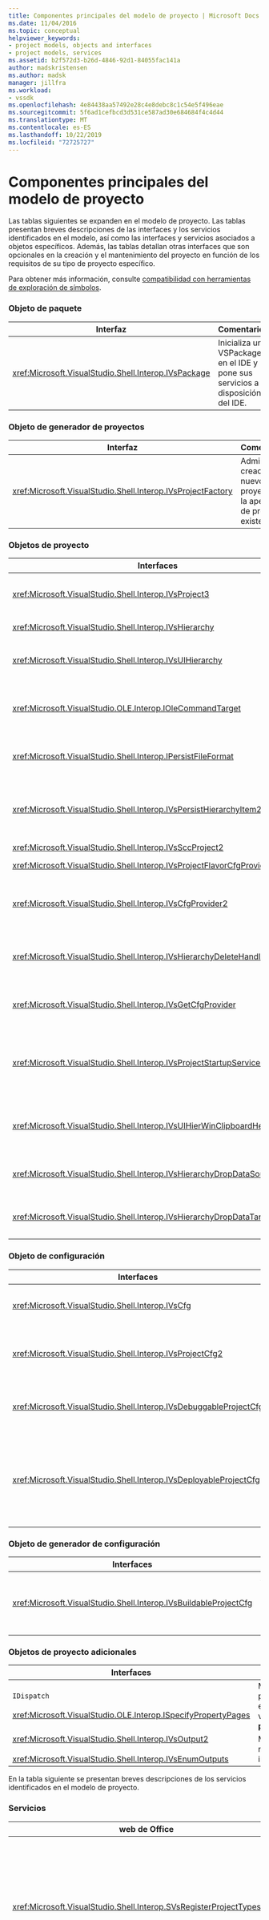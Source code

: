 ```yaml
---
title: Componentes principales del modelo de proyecto | Microsoft Docs
ms.date: 11/04/2016
ms.topic: conceptual
helpviewer_keywords:
- project models, objects and interfaces
- project models, services
ms.assetid: b2f572d3-b26d-4846-92d1-84055fac141a
author: madskristensen
ms.author: madsk
manager: jillfra
ms.workload:
- vssdk
ms.openlocfilehash: 4e84438aa57492e28c4e8debc8c1c54e5f496eae
ms.sourcegitcommit: 5f6ad1cefbcd3d531ce587ad30e684684f4c4d44
ms.translationtype: MT
ms.contentlocale: es-ES
ms.lasthandoff: 10/22/2019
ms.locfileid: "72725727"
---
```

# <a name="project-model-core-components"></a>Componentes principales del modelo de proyecto
Las tablas siguientes se expanden en el modelo de proyecto. Las tablas presentan breves descripciones de las interfaces y los servicios identificados en el modelo, así como las interfaces y servicios asociados a objetos específicos. Además, las tablas detallan otras interfaces que son opcionales en la creación y el mantenimiento del proyecto en función de los requisitos de su tipo de proyecto específico.

 Para obtener más información, consulte [compatibilidad con herramientas de exploración de símbolos](../../extensibility/internals/supporting-symbol-browsing-tools.md).

### <a name="package-object"></a>Objeto de paquete

|Interfaz|Comentarios|
|---------------|--------------|
|<xref:Microsoft.VisualStudio.Shell.Interop.IVsPackage>|Inicializa un VSPackage en el IDE y pone sus servicios a disposición del IDE.|

### <a name="project-factory-object"></a>Objeto de generador de proyectos

|Interfaz|Comentarios|
|---------------|--------------|
|<xref:Microsoft.VisualStudio.Shell.Interop.IVsProjectFactory>|Administra la creación de nuevos proyectos y la apertura de proyectos existentes.|

### <a name="project-objects"></a>Objetos de proyecto

|Interfaces|Comentarios|
|----------------|--------------|
|<xref:Microsoft.VisualStudio.Shell.Interop.IVsProject3>|Administra la adición y eliminación de elementos de proyecto, abre editores y mantiene la asignación entre cada moniker de documento y el `VSITEMID`. Hereda de `IVsProject` y `IVsProject2`.|
|<xref:Microsoft.VisualStudio.Shell.Interop.IVsHierarchy>|Administra las propiedades de navegación y presentación y proporciona eventos.|
|<xref:Microsoft.VisualStudio.Shell.Interop.IVsUIHierarchy>|Habilita la ejecución de comandos similar a la de `IOleCommandTarget` para los comandos como cortar y cambiar nombre que se aplican solo cuando el foco está en Explorador de soluciones.|
|<xref:Microsoft.VisualStudio.OLE.Interop.IOleCommandTarget>|Actúa como la interfaz de destino del comando principal para una jerarquía de proyecto. Es la interfaz estándar para consultar el estado de los comandos o el estado y los comandos de ejecución de los objetos. Está disponible cuando no tiene el foco en la ventana del proyecto.|
|<xref:Microsoft.VisualStudio.Shell.Interop.IPersistFileFormat>|Coordina la persistencia del estado del proyecto. Normalmente, el estado del proyecto se almacena como un archivo de proyecto, pero se puede adaptar a sistemas de almacenamiento que no estén basados en archivos.|
|<xref:Microsoft.VisualStudio.Shell.Interop.IVsPersistHierarchyItem2>|Permite al proyecto administrar todos los aspectos de la persistencia de sus elementos de proyecto, ya sea como archivos en disco u objetos de otros sistemas de almacenamiento. La interfaz de `IVsPersistHierarchyItem2` se utiliza para los elementos que no implementan la interfaz <xref:Microsoft.VisualStudio.Shell.Interop.IVsPersistDocData2>.|
|<xref:Microsoft.VisualStudio.Shell.Interop.IVsSccProject2>|Coordina las interacciones con el control de código fuente.|
|<xref:Microsoft.VisualStudio.Shell.Interop.IVsProjectFlavorCfgProvider>|Permite que los proyectos administren la información de configuración.|
|<xref:Microsoft.VisualStudio.Shell.Interop.IVsCfgProvider2>|Administra objetos de configuración de proyecto, como configuraciones de depuración y lanzamiento. Las operaciones de compilación, implementación y depuración se coordinan a través de objetos de configuración de proyecto.|
|<xref:Microsoft.VisualStudio.Shell.Interop.IVsHierarchyDeleteHandler>|Implementado por jerarquías para controlar las opciones de eliminación (destructiva) o eliminación (no destructiva) de los elementos de la jerarquía. Llame a la interfaz de consulta en la interfaz de `IVsHierarchyDeleteHandler` desde la interfaz de `IVsHierarchy`.|
|<xref:Microsoft.VisualStudio.Shell.Interop.IVsGetCfgProvider>|Proporciona la opción de implementación de tener el objeto que admite la interfaz de `IVsCfgProvider2` en una identidad COM diferente que el objeto de proyecto que implementa la interfaz de `IVsHierarchy`.|
|<xref:Microsoft.VisualStudio.Shell.Interop.IVsProjectStartupServices>|Interfaz opcional implementada para que otros desarrolladores puedan extender el proyecto. La interfaz de `IVsProjectStartupServices` permite a un VSPackage de terceros registrar un GUID que se conserva en el archivo del proyecto para que cada vez que se cargue el proyecto, cargue el GUID del servicio de terceros en el archivo del proyecto y llame a `QueryService` para ese GUID.|
|<xref:Microsoft.VisualStudio.Shell.Interop.IVsUIHierWinClipboardHelperEvents>|Implementado por jerarquías de origen en una ventana de `UIHierarchy` para coordinar operaciones del portapapeles, como cortar, copiar y pegar. Utilice la interfaz `AdviseClipboardHelperEvents` para registrar eventos del portapapeles.|
|<xref:Microsoft.VisualStudio.Shell.Interop.IVsHierarchyDropDataSource2>|Proporciona información sobre un elemento arrastrado en relación con su origen de datos durante una operación de arrastrar y colocar en una ventana de jerarquía de la interfaz de usuario. Se llama desde la interfaz `IVsHierarchy`.|
|<xref:Microsoft.VisualStudio.Shell.Interop.IVsHierarchyDropDataTarget>|Proporciona información sobre un elemento arrastrado en relación con su destino de colocación durante una operación de arrastrar y colocar en una ventana de jerarquía de la interfaz de usuario. Se llama desde la interfaz `IVsHierarchy`.|

### <a name="configuration-object"></a>Objeto de configuración

|Interfaces|Comentarios|
|----------------|--------------|
|<xref:Microsoft.VisualStudio.Shell.Interop.IVsCfg>|Proporciona información sobre una configuración.|
|<xref:Microsoft.VisualStudio.Shell.Interop.IVsProjectCfg2>|Permite que los proyectos administren la información de configuración.|
|<xref:Microsoft.VisualStudio.Shell.Interop.IVsDebuggableProjectCfg>|Permite que un proyecto se ejecute bajo el control del depurador.|
|<xref:Microsoft.VisualStudio.Shell.Interop.IVsDeployableProjectCfg>|Implementado por proyectos de implementación que realizan operaciones de implementación para otros proyectos.|

### <a name="configuration-builder-object"></a>Objeto de generador de configuración

|Interfaces|Comentarios|
|----------------|--------------|
|<xref:Microsoft.VisualStudio.Shell.Interop.IVsBuildableProjectCfg>|Administra la operación de compilación de una configuración de proyecto.|

### <a name="additional-project-objects"></a>Objetos de proyecto adicionales

|Interfaces|Comentarios|
|----------------|--------------|
|`IDispatch`<br /><br /> <xref:Microsoft.VisualStudio.OLE.Interop.ISpecifyPropertyPages>|Muestra las propiedades del elemento en la ventana **propiedades** .|
|<xref:Microsoft.VisualStudio.Shell.Interop.IVsOutput2><br /><br /> <xref:Microsoft.VisualStudio.Shell.Interop.IVsEnumOutputs>|Muestra los resultados de la implementación.|

 En la tabla siguiente se presentan breves descripciones de los servicios identificados en el modelo de proyecto.

### <a name="services"></a>Servicios

|web de Office|Comentarios|
|-------------|--------------|
|<xref:Microsoft.VisualStudio.Shell.Interop.SVsRegisterProjectTypes>|Lo usan los VSPackages que implementan tipos de proyecto para registrar que su generador de proyectos existe con el IDE. El VSPackage debe llamar a `QueryService` para este servicio y registrar su generador de proyectos cuando se llama a `IVsPackage::SetSite` método. Si no se llama al método `SetSite`, no se crea una instancia del proyecto.|
|<xref:Microsoft.VisualStudio.Shell.Interop.SVsSolution>|Proporciona acceso a la noción interna integrada del IDE de la solución actual, como la posibilidad de enumerar proyectos, crear nuevos proyectos, realizar un aviso de cambios en el proyecto, etc.|
|<xref:Microsoft.VisualStudio.Shell.Interop.SVsSccManager>|Lo llaman los proyectos que desean participar en el control de código fuente.|
|<xref:Microsoft.VisualStudio.Shell.Interop.SVsRunningDocumentTable>|Mantiene una tabla de documentos abiertos para determinar si uno o varios de los elementos de proyecto ya están abiertos.|
|<xref:Microsoft.VisualStudio.Shell.Interop.SVsUIShellOpenDocument>|Contiene las interfaces y los métodos a los que se llama para abrir realmente un elemento de proyecto mediante el editor estándar o un editor específico.|
|<xref:Microsoft.VisualStudio.Shell.Interop.SVsTrackProjectDocuments>|Es necesario que lo llamen todos los proyectos cuando agreguen, quiten o cambien el nombre de sus elementos.|
|<xref:Microsoft.VisualStudio.Shell.Interop.SVsFileChangeEx>|Administra los cambios en un archivo o directorio y notifica a los clientes cuando se han cambiado los archivos seleccionados en el disco.|
|<xref:Microsoft.VisualStudio.Shell.Interop.SVsQueryEditQuerySave>|Es necesario que lo llamen todos los proyectos y editores antes de que se hayan modificado los elementos o se guarden.|
|<xref:Microsoft.VisualStudio.Shell.Interop.SVsSolutionBuildManager>|Administra el orden de las operaciones de compilación e implementación para las configuraciones de proyecto.|
|<xref:Microsoft.VisualStudio.Shell.Interop.SVsShellDebugger>|Proporciona acceso a los servicios de depuración de bajo nivel utilizados para la mayoría de los controles de depuración.|
|<xref:Microsoft.VisualStudio.Shell.Interop.SVsShellMonitorSelection>|Habilita el acceso a VSPackages para obtener información sobre las selecciones actuales y permite la comunicación con la ventana **propiedades** .|
|<xref:Microsoft.VisualStudio.Shell.Interop.SVsUIShell>|Proporciona funcionalidad básica del IDE relacionada con la interfaz de usuario, como la capacidad de crear y enumerar ventanas de herramientas o de documentos, o notificar un error al usuario.|
|<xref:Microsoft.VisualStudio.Shell.Interop.SVsStatusbar>|Proporciona acceso a la barra de estado del IDE.|
|<xref:Microsoft.VisualStudio.Shell.Interop.IVsExtensibility3>|Se utiliza para implementar el modelo de automatización. En el modelo de proyecto, devolverá un objeto de propiedades que le permite crear una instancia de ese objeto.|
|<xref:Microsoft.VisualStudio.Shell.Interop.SVsUIHierWinClipboardHelper>|Se utiliza para implementar eventos del portapapeles en el objeto de proyecto en la jerarquía. `SVsUIHierWinClipboardHelper` permite administrar correctamente las operaciones de cortar, copiar y pegar.|

## <a name="see-also"></a>Vea también
- <xref:Microsoft.VisualStudio.OLE.Interop.IOleCommandTarget>
- [Lista de comprobación: creación de nuevos tipos de proyecto](../../extensibility/internals/checklist-creating-new-project-types.md)
- [No está en la compilación: usar clases de proyecto de HierUtil7 para implementarC++un tipo de proyecto ()](https://msdn.microsoft.com/library/a5c16a09-94a2-46ef-87b5-35b815e2f346)
- [Compatibilidad con herramientas de exploración de símbolos](../../extensibility/internals/supporting-symbol-browsing-tools.md)
- [Elementos de un modelo de proyecto](../../extensibility/internals/elements-of-a-project-model.md)